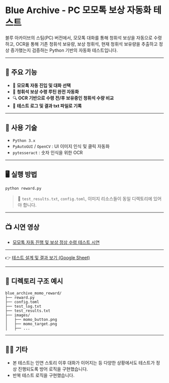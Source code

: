 
# Blue Archive - PC 모모톡 보상 자동화 테스트

블루 아카이브의 스팀(PC) 버전에서, 모모톡 대화를 통해 청휘석 보상을 자동으로 수령하고, OCR을 통해 기존 청휘석 보유량, 보상 청휘석, 현재 청휘석 보유량을 추출하고 정상 증가했는지 검증하는 Python 기반의 자동화 테스트입니다.

---

## 📌 주요 기능

- 💬 **모모톡 자동 진입 및 대화 선택**
- 🎁 **청휘석 보상 수령 루틴 완전 자동화**
- 🔍 **OCR 기반으로 수령 전/후 보유중인 청휘석 수량 비교**
- 💬 **테스트 로그 및 결과 txt 파일로 기록**
---

## 🚀 사용 기술

- `Python 3.x`
- `PyAutoGUI` / `OpenCV` : UI 이미지 인식 및 클릭 자동화
- `pytesseract` : 숫자 인식을 위한 OCR

---

## 🖥️ 실행 방법

```bash
python reward.py
```

> 📁 `test_results.txt`, `config.toml`, 이미지 리소스들이 동일 디렉토리에 있어야 합니다.

---

## 📺 시연 영상

- [모모톡 자동 진행 및 보상 정상 수령 테스트 시연](https://youtu.be/3f4nmQiDG7k)  

---

👉 [테스트 설계 및 결과 보기 (Google Sheet)](https://docs.google.com/spreadsheets/d/1RJwQvNWn9rVNjy3hYpxLwXlS4RYEvjnUWjgHTlPDYW8/edit?usp=sharing)

---

## 📂 디렉토리 구조 예시

```
blue_archive_momo_reward/
├── reward.py
├── config.toml
├── test_log.txt
├── test_results.txt
├── images/
│   ├── momo_button.png
│   ├── momo_target.png
│   ├── ...
```

---

## 🙋‍♂️ 기타

- 본 테스트는 인연 스토리 이후 대화가 이어지는 등 다양한 상황에서도 테스트가 정상 진행되도록 방어 로직을 구현했습니다.
- 반복 테스트 로직을 구현했습니다.

